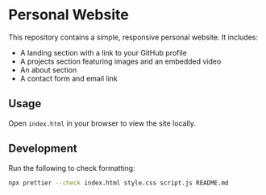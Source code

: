 # Personal Website

This repository contains a simple, responsive personal website. It includes:

- A landing section with a link to your GitHub profile
- A projects section featuring images and an embedded video
- An about section
- A contact form and email link

## Usage

Open `index.html` in your browser to view the site locally.

## Development

Run the following to check formatting:

```bash
npx prettier --check index.html style.css script.js README.md
```

